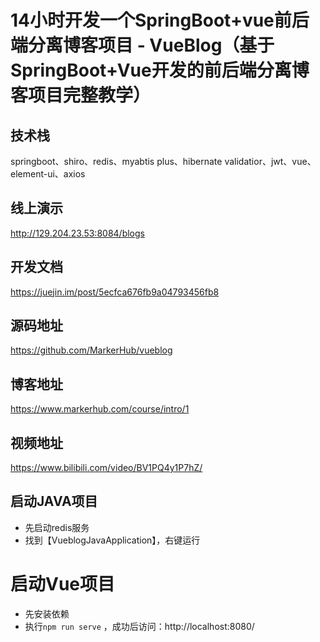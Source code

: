 # 14小时开发一个SpringBoot+vue前后端分离博客项目 - VueBlog（基于SpringBoot+Vue开发的前后端分离博客项目完整教学）

## 技术栈

springboot、shiro、redis、myabtis plus、hibernate validatior、jwt、vue、element-ui、axios 

## 线上演示

http://129.204.23.53:8084/blogs 

## 开发文档 

https://juejin.im/post/5ecfca676fb9a04793456fb8 

## 源码地址 

https://github.com/MarkerHub/vueblog 

## 博客地址 

https://www.markerhub.com/course/intro/1 

## 视频地址 

https://www.bilibili.com/video/BV1PQ4y1P7hZ/





## 启动JAVA项目

- 先启动redis服务
- 找到【VueblogJavaApplication】，右键运行



# 启动Vue项目

- 先安装依赖
- 执行`npm run serve` ，成功后访问：http://localhost:8080/
